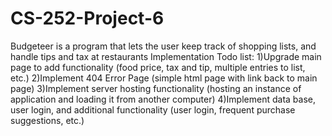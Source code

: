 # CS-252-Project-6
Budgeteer is a program that lets the user keep track of shopping lists, and handle tips and tax at restaurants
Implementation Todo list:
1)Upgrade main page to add functionality (food price, tax and tip, multiple entries to list, etc.)
2)Implement 404 Error Page (simple html page with link back to main page)
3)Implement server hosting functionality (hosting an instance of application and loading it from another computer)
4)Implement data base, user login, and additional functionality (user login, frequent purchase suggestions, etc.)
